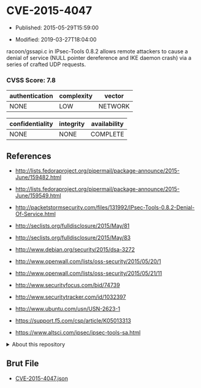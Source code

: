 # CVE-2015-4047

- Published: 2015-05-29T15:59:00

- Modified: 2019-03-27T18:04:00

racoon/gssapi.c in IPsec-Tools 0.8.2 allows remote attackers to cause a denial of service (NULL pointer dereference and IKE daemon crash) via a series of crafted UDP requests.

### CVSS Score: **7.8**

| authentication | complexity | vector |
| --- | --- | --- |
| NONE | LOW | NETWORK |

| confidentiality | integrity | availability |
| --- | --- | --- |
| NONE | NONE | COMPLETE |

## References

* http://lists.fedoraproject.org/pipermail/package-announce/2015-June/159482.html

* http://lists.fedoraproject.org/pipermail/package-announce/2015-June/159549.html

* http://packetstormsecurity.com/files/131992/IPsec-Tools-0.8.2-Denial-Of-Service.html

* http://seclists.org/fulldisclosure/2015/May/81

* http://seclists.org/fulldisclosure/2015/May/83

* http://www.debian.org/security/2015/dsa-3272

* http://www.openwall.com/lists/oss-security/2015/05/20/1

* http://www.openwall.com/lists/oss-security/2015/05/21/11

* http://www.securityfocus.com/bid/74739

* http://www.securitytracker.com/id/1032397

* http://www.ubuntu.com/usn/USN-2623-1

* https://support.f5.com/csp/article/K05013313

* https://www.altsci.com/ipsec/ipsec-tools-sa.html

<details>
<summary>About this repository</summary> 

  This repository is part of the project [Live Hack CVE](https://github.com/Live-Hack-CVE). Main website can be found [www.live-hack.org](https://www.live-hack.org) 
  
  Made by [Sn0wAlice](https://github.com/Sn0wAlice) for the people that care about security and need to have a feed of the latest CVEs. Hope you enjoy it, don't forget to star the repo and follow me on [Twitter](https://twitter.com/Sn0wAlice) and [Github](https://github.com/Sn0wAlice). And that is my [personnal website](https://www.alice-snow.me/)

  - [Home Page](https://github.com/Live-Hack-CVE)
  - [Framework](https://github.com/Live-Hack-CVE/cve-framework)
  - [CVE database](https://github.com/Live-Hack-CVE/full_database)
  - [Changelog](https://github.com/Live-Hack-CVE/Changelog)
</details>

## Brut File

* [CVE-2015-4047.json](https://raw.githubusercontent.com/Live-Hack-CVE/full_database/main/cves/2015/CVE-2015-4047.json)

